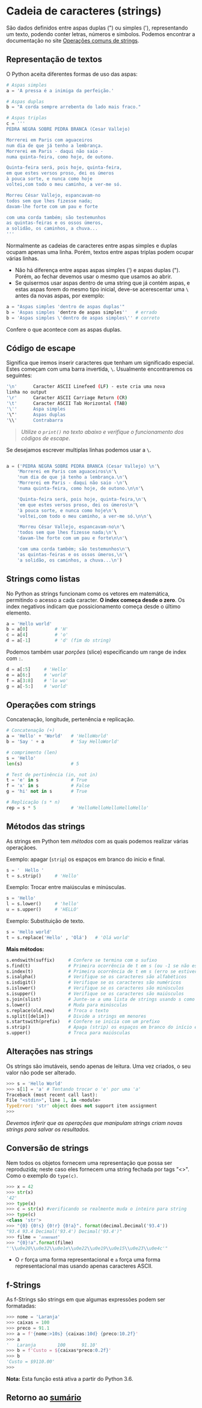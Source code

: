 # Cadeia de caracteres (strings)

São dados definidos entre aspas duplas (") ou simples ('), representando um texto, podendo conter letras, números e simbolos. Podemos encontrar a documentação no site [Operações comuns de strings](https://docs.python.org/pt-br/3/library/string.html).

## Representação de textos

O Python aceita diferentes formas de uso das aspas:

```python
# Aspas simples
a = 'A pressa é a inimiga da perfeição.'

# Aspas duplas
b = "A corda sempre arrebenta do lado mais fraco."

# Aspas triplas
c = '''
PEDRA NEGRA SOBRE PEDRA BRANCA (Cesar Vallejo)

Morrerei em Paris com aguaceiros
num dia de que já tenho a lembrança.
Morrerei em Paris - daqui não saio -
numa quinta-feira, como hoje, de outono.

Quinta-feira será, pois hoje, quinta-feira,
em que estes versos proso, dei os úmeros
à pouca sorte, e nunca como hoje
voltei,com todo o meu caminho, a ver-me só.

Morreu César Vallejo, espancavam-no
todos sem que lhes fizesse nada;
davam-lhe forte com um pau e forte

com uma corda também; são testemunhos
as quintas-feiras e os ossos úmeros,
a solidão, os caminhos, a chuva...
'''
```

Normalmente as cadeias de caracteres entre aspas simples e duplas ocupam apenas uma linha. Porém, textos entre aspas triplas podem ocupar várias linhas.

- Não há diferença entre aspas aspas simples (') e aspas duplas ("). Porém, ao fechar devemos usar o mesmo que usamos ao abrir.
- Se quisermos usar aspas dentro de uma string que já contém aspas, e estas aspas forem do mesmo tipo inicial, deve-se acerescentar uma `\` antes da novas aspas, por exemplo:

```python
a = "Aspas simples 'dentro de aspas duplas'"
b = 'Aspas simples 'dentro de aspas simples''   # errado
b = 'Aspas simples \'dentro de aspas simples\'' # correto
```

Confere o que acontece com as aspas duplas.

## Código de escape

Significa que iremos inserir caracteres que tenham um significado especial. Estes começam com uma barra invertida, `\`. Usualmente encontraremos os seguintes:

```bash
'\n'      Caracter ASCII Linefeed (LF) - este cria uma nova
linha no output
'\r'      Caracter ASCII Carriage Return (CR)
'\t'      Caracter ASCII Tab Horizontal (TAB)
'\''      Aspa simples
'\"'      Aspas duplas
'\\'      Contrabarra
```

> *Utilize o `print()` no texto abaixo e verifique o funcionamento dos códigos de escape*.

Se desejamos escrever multiplas linhas podemos usar a `\`.

```python

a = ('PEDRA NEGRA SOBRE PEDRA BRANCA (Cesar Vallejo) \n'\
    'Morrerei em Paris com aguaceiros\n'\
    'num dia de que já tenho a lembrança.\n'\
    'Morrerei em Paris - daqui não saio -\n'\
    'numa quinta-feira, como hoje, de outono.\n\n'\

    'Quinta-feira será, pois hoje, quinta-feira,\n'\
    'em que estes versos proso, dei os úmeros\n'\
    'à pouca sorte, e nunca como hoje\n'\
    'voltei,com todo o meu caminho, a ver-me só.\n\n'\

    'Morreu César Vallejo, espancavam-no\n'\
    'todos sem que lhes fizesse nada;\n'\
    'davam-lhe forte com um pau e forte\n\n'\

    'com uma corda também; são testemunhos\n'\
    'as quintas-feiras e os ossos úmeros,\n'\
    'a solidão, os caminhos, a chuva...\n')
```

## Strings como listas

No Python as strings funcionam como os vetores em matemática, permitindo o acesso a cada caracter. **O index começa desde o zero**. Os index negativos indicam que possicionamento começa desde o último elemento.

```python
a = 'Hello world'
b = a[0]          # 'H'
c = a[4]          # 'o'
d = a[-1]         # 'd' (fim do string)
```

Podemos também usar *porções* (slice) especificando um range de index com `:`.

```python
d = a[:5]     # 'Hello'
e = a[6:]     # 'world'
f = a[3:8]    # 'lo wo'
g = a[-5:]    # 'world'
```

## Operações com strings

Concatenação, longitude, pertenência e replicação.

```python
# Concatenação (+)
a = 'Hello' + 'World'   # 'HelloWorld'
b = 'Say ' + a          # 'Say HelloWorld'

# comprimento (len)
s = 'Hello'
len(s)                  # 5

# Test de pertinência (in, not in)
t = 'e' in s            # True
f = 'x' in s            # False
g = 'hi' not in s       # True

# Replicação (s * n)
rep = s * 5             # 'HelloHelloHelloHelloHello'
```

## Métodos das strings

As strings em Python tem *métodos* com as quais podemos realizar várias operaçãoes.

Exemplo: apagar (`strip`) os espaços em branco do inicio e final.

```python
s = '  Hello '
t = s.strip()     # 'Hello'
```

Exemplo: Trocar entre maiúsculas e minúsculas.

```python
s = 'Hello'
l = s.lower()     # 'hello'
u = s.upper()     # 'HELLO'
```

Exemplo: Substituição de texto.

```python
s = 'Hello world'
t = s.replace('Hello' , 'Olá')   # 'Olá world'
```

**Mais métodos:**

```python
s.endswith(suffix)     # Confere se termina com o sufixo
s.find(t)              # Primeira ocorrência de t em s (ou -1 se não estiver presente)
s.index(t)             # Primeira ocorrência de t em s (erro se estiver faltando)
s.isalpha()            # Verifique se os caracteres são alfabéticos
s.isdigit()            # Verifique se os caracteres são numéricos
s.islower()            # Verifique se os caracteres são minúsculos
s.isupper()            # Verifique se os caracteres são maiúsculos
s.join(slist)          # Junte-se a uma lista de strings usando s como delimitador
s.lower()              # Muda para minúsculas
s.replace(old,new)     # Troca o texto
s.split([delim])       # Divide a strings em menores
s.startswith(prefix)   # Confere se inicia com um prefixo
s.strip()              # Apaga (strip) os espaços em branco do início e final
s.upper()              # Troca para maiúsculas
```

## Alterações nas strings

Os strings são imutáveis, sendo apenas de leitura.
Uma vez criados, o seu valor não pode ser alterado.

```python
>>> s = 'Hello World'
>>> s[1] = 'a' # Tentando trocar o 'e' por uma 'a'
Traceback (most recent call last):
File "<stdin>", line 1, in <module>
TypeError: 'str' object does not support item assignment
>>>
```

*Devemos inferir que as operações que manipulam strings criam novas strings para salvar os resultados.*

## Conversão de strings

Nem todos os objetos fornecem uma representação que possa ser reproduzida; neste caso eles fornecem uma string fechada por tags "<>". Como o exemplo do `type(c)`.

```python
>>> x = 42
>>> str(x)
'42'
>>> type(x)
>>> c = str(x) #verificando se realmente muda o inteiro para string
>>> type(c)
<class 'str'>
>>> "{0} {0!s} {0!r} {0!a}". format(decimal.Decimal('93.4'))
"93.4 93.4 Decimal('93.4') Decimal('93.4')"
>>> filme = 'ภาพยนตร์'
>>> "{0}!a".format(filme)
"'\\u0e20\\u0e32\\u0e1e\\u0e22\\u0e19\\u0e15\\u0e23\\u0e4c'"
```

- O `r` força uma forma representacional e `a` força uma forma representacional mas usando apenas caracteres ASCII.

## f-Strings

As f-Strings são strings em que algumas expressões podem ser formatadas:

```python
>>> nome = 'Laranja'
>>> caixas = 100
>>> preco = 91.1
>>> a = f'{nome:>10s} {caixas:10d} {preco:10.2f}'
>>> a
'   Laranja        100      91.10'
>>> b = f'Custo = ${caixas*preco:0.2f}'
>>> b
'Custo = $9110.00'
>>>
```

**Nota:** Esta função está ativa a partir do Python 3.6.

## Retorno ao [sumário](./00_Resumo.md)
